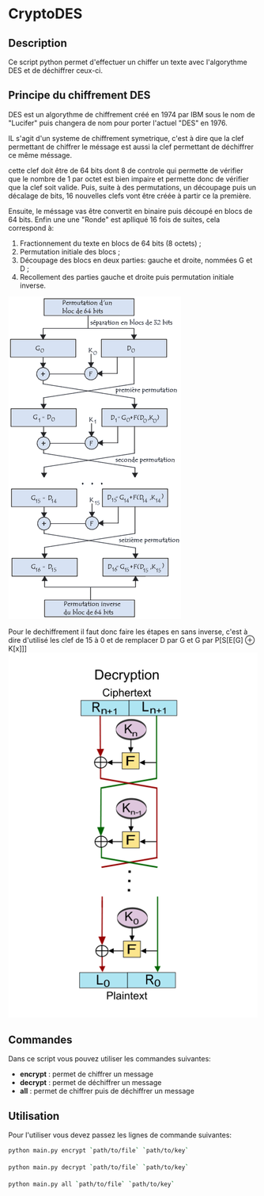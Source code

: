 # CryptoDES

## Description
Ce script python permet d'effectuer un chiffer un texte avec l'algorythme DES
et de déchiffrer ceux-ci.

## Principe du chiffrement DES
DES est un algorythme de chiffrement créé en 1974 par IBM sous le nom de "Lucifer" puis changera de nom pour porter l'actuel "DES" en 1976.

IL s'agit d'un systeme de chiffrement symetrique, c'est à dire que la clef permettant de chiffrer le méssage est aussi la clef permettant de déchiffrer ce même méssage.

cette clef doit être de 64 bits dont 8 de controle qui permette de vérifier que le nombre de 1 par octet est bien impaire et permette donc de vérifier que la clef soit valide.
Puis, suite à des permutations, un découpage puis un décalage de bits, 16 nouvelles clefs vont être créée à partir ce la première.

Ensuite, le méssage vas être convertit en binaire puis découpé en blocs de 64 bits.
Enfin une une "Ronde" est aplliqué 16 fois de suites, cela correspond à:
  1. Fractionnement du texte en blocs de 64 bits (8 octets) ;
  2. Permutation initiale des blocs ;
  3. Découpage des blocs en deux parties: gauche et droite, nommées G et D ;
  4. Recollement des parties gauche et droite puis permutation initiale inverse.

  ![AlgoDES](Images/algodes.gif)

Pour le dechiffrement il faut donc faire les étapes en sans inverse, c'est à dire d'utilisé les clef de 15 à 0 et de remplacer D par G et G par  P[S[E[G] ⊕ K[x]]]
![dechiffreDES](Images/decryptDES.png)

## Commandes
Dans ce script vous pouvez utiliser les commandes suivantes:
  + __encrypt__ : permet de chiffrer un message
  + __decrypt__ : permet de déchiffrer un message
  + __all__ : permet de chiffrer puis de déchiffrer un message

## Utilisation
Pour l'utiliser vous devez passez les lignes de commande suivantes:
```bash
python main.py encrypt `path/to/file` `path/to/key`

python main.py decrypt `path/to/file` `path/to/key`

python main.py all `path/to/file` `path/to/key`
```
